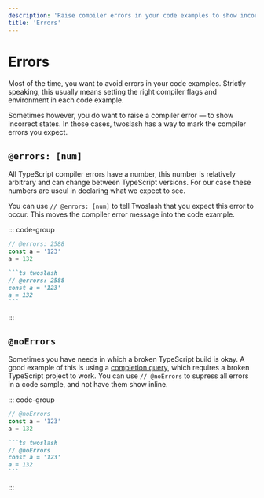 ```yaml
---
description: 'Raise compiler errors in your code examples to show incorrect states.'
title: 'Errors'
---
```


# Errors

Most of the time, you want to avoid errors in your code examples. Strictly speaking, this usually means setting the right compiler flags and environment in each code example.

Sometimes however, you do want to raise a compiler error — to show incorrect states. In those cases, twoslash has a way to mark the compiler errors you expect.

## `@errors: [num]`

All TypeScript compiler errors have a number, this number is relatively arbitrary and can change between TypeScript versions. For our case these numbers are useul in declaring what we expect to see.

You can use `// @errors: [num]` to tell Twoslash that you expect this error to occur. This moves the compiler error message into the code example.

::: code-group

```ts twoslash [output]
// @errors: 2588
const a = '123'
a = 132
```

````md [markdown]
```ts twoslash
// @errors: 2588
const a = '123'
a = 132
```
````

:::

## `@noErrors`

Sometimes you have needs in which a broken TypeScript build is okay. A good example of this is using a [completion query](/api/queries#completions), which requires a broken TypeScript project to work. You can use `// @noErrors` to supress all errors in a code sample, and not have them show inline.

::: code-group

```ts twoslash [output]
// @noErrors
const a = '123'
a = 132
```

````md [markdown]
```ts twoslash
// @noErrors
const a = '123'
a = 132
```
````

:::
